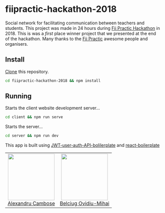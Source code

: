 # fiipractic-hackathon-2018
Social network for facilitating communication between teachers and students. This project was made in 24 hours during [Fii Practic Hackathon](https://fiipractic.asii.ro/hackathon) in 2018. 
This is was a *first* place winner project that we presented at the end of the hackathon. Many thanks to the [Fii Practic](https://fiipractic.asii.ro/) awesome people and organisers.

## Install
[Clone](https://git-scm.com/docs/git-clone) this repository.
```bash
cd fiipractic-hackathon-2018 && npm install
```


## Running

Starts the client website development server...
```bash
cd client && npm run serve
```

Starts the server...
```bash
cd server && npm run dev
```

This app is built using [JWT-user-auth-API-bolilerplate](https://github.com/alexcambose/JWT-user-auth-API-bolilerplate) and [react-boilerplate](https://github.com/alexcambose/react-boilerplate)
<table align="center">
  <tbody>
    <tr>
      <td align="center">
        <a href="https://github.com/michael-ciniawsky">
          <img width="150" height="150" src="https://github.com/alexcambose.png?v=3&s=250">
          </br>
          Alexandru Cambose
        </a>
      </td>
      <td align="center">
        <a href="https://github.com/evilebottnawi">
          <img width="150" height="150" src="https://github.com/ovidiumihaibelciug.png?v=3&s=250">
          </br>
          Belciug Ovidiu-Mihai
        </a>
      </td>
    </tr>
  <tbody>
</table>
